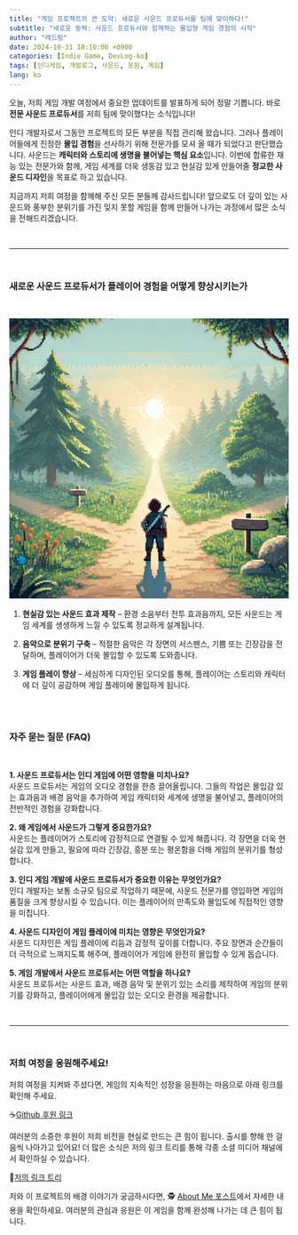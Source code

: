```yaml
---
title: "게임 프로젝트의 큰 도약: 새로운 사운드 프로듀서를 팀에 맞이하다!"
subtitle: "새로운 동력: 사운드 프로듀서와 함께하는 몰입형 게임 경험의 시작"
author: "레드핑"
date: 2024-10-31 18:10:00 +0900
categories: [Indie Game, DevLog-ko]
tags: [인디게임, 개발로그, 사운드, 응원, 게임]
lang: ko
---
```


오늘, 저희 게임 개발 여정에서 중요한 업데이트를 발표하게 되어 정말 기쁩니다. 바로 **전문 사운드 프로듀서**를 저희 팀에 맞이했다는 소식입니다!

인디 개발자로서 그동안 프로젝트의 모든 부분을 직접 관리해 왔습니다. 그러나 플레이어들에게 진정한 **몰입 경험**을 선사하기 위해 전문가를 모셔 올 때가 되었다고 판단했습니다. 사운드는 **캐릭터와 스토리에 생명을 불어넣는 핵심 요소**입니다. 이번에 합류한 재능 있는 전문가와 함께, 게임 세계를 더욱 생동감 있고 현실감 있게 만들어줄 **정교한 사운드 디자인**을 목표로 하고 있습니다.

지금까지 저희 여정을 함께해 주신 모든 분들께 감사드립니다! 앞으로도 더 깊이 있는 사운드와 풍부한 분위기를 가진 잊지 못할 게임을 함께 만들어 나가는 과정에서 많은 소식을 전해드리겠습니다.


<br/>

---

<br/>

### 새로운 사운드 프로듀서가 플레이어 경험을 어떻게 향상시키는가


<br/>

![사운드 디자인 메인 메뉴 이미지](/img/mainmenu.jpeg)

1. **현실감 있는 사운드 효과 제작** – 환경 소음부터 전투 효과음까지, 모든 사운드는 게임 세계를 생생하게 느낄 수 있도록 정교하게 설계됩니다.

2. **음악으로 분위기 구축** – 적절한 음악은 각 장면의 서스펜스, 기쁨 또는 긴장감을 전달하며, 플레이어가 더욱 몰입할 수 있도록 도와줍니다.

3. **게임 플레이 향상** – 세심하게 디자인된 오디오를 통해, 플레이어는 스토리와 캐릭터에 더 깊이 공감하며 게임 플레이에 몰입하게 됩니다.
<br/>
<br/>

### 자주 묻는 질문 (FAQ)

<br/>

**1. 사운드 프로듀서는 인디 게임에 어떤 영향을 미치나요?**  
사운드 프로듀서는 게임의 오디오 경험을 한층 끌어올립니다. 그들의 작업은 몰입감 있는 효과음과 배경 음악을 추가하여 게임 캐릭터와 세계에 생명을 불어넣고, 플레이어의 전반적인 경험을 강화합니다.

**2. 왜 게임에서 사운드가 그렇게 중요한가요?**  
사운드는 플레이어가 스토리에 감정적으로 연결될 수 있게 해줍니다. 각 장면을 더욱 현실감 있게 만들고, 필요에 따라 긴장감, 흥분 또는 평온함을 더해 게임의 분위기를 형성합니다.

**3. 인디 게임 개발에 사운드 프로듀서가 중요한 이유는 무엇인가요?**  
인디 개발자는 보통 소규모 팀으로 작업하기 때문에, 사운드 전문가를 영입하면 게임의 품질을 크게 향상시킬 수 있습니다. 이는 플레이어의 만족도와 몰입도에 직접적인 영향을 미칩니다.

**4. 사운드 디자인이 게임 플레이에 미치는 영향은 무엇인가요?**  
사운드 디자인은 게임 플레이에 리듬과 감정적 깊이를 더합니다. 주요 장면과 순간들이 더 극적으로 느껴지도록 해주며, 플레이어가 게임에 완전히 몰입할 수 있게 돕습니다.

**5. 게임 개발에서 사운드 프로듀서는 어떤 역할을 하나요?**  
사운드 프로듀서는 사운드 효과, 배경 음악 및 분위기 있는 소리를 제작하여 게임의 분위기를 강화하고, 플레이어에게 몰입감 있는 오디오 환경을 제공합니다.

<br/>

---

<br/>

### **저희 여정을 응원해주세요!**

저희 여정을 지켜봐 주셨다면, 게임의 지속적인 성장을 응원하는 마음으로 아래 링크를 확인해 주세요.

☕[Github 후원 링크](https://github.com/sponsors/RedpingDev)

여러분의 소중한 후원이 저희 비전을 현실로 만드는 큰 힘이 됩니다. 출시를 향해 한 걸음씩 나아가고 있어요! 더 많은 소식은 저의 링크 트리를 통해 각종 소셜 미디어 채널에서 확인하실 수 있습니다.

🌲[저의 링크 트리](https://linktr.ee/RedpingGames)

저와 이 프로젝트의 배경 이야기가 궁금하시다면, 🕵️ [About Me 포스트](/posts/ko/about)에서 자세한 내용을 확인하세요. 여러분의 관심과 응원은 이 게임을 함께 완성해 나가는 데 큰 힘이 됩니다.


